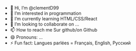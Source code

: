 - 👋 Hi, I’m @clementD99
- 👀 I’m interested in programmation
- 🌱 I’m currently learning HTML/CSS/React
- 💞️ I’m looking to collaborate on ...
- 📫 How to reach me Sur github/on Github
- 😄 Pronouns: ...
- ⚡ Fun fact: Langues parlées = Français, English, Русский 

<!---
clementD99/clementD99 is a ✨ special ✨ repository because its `README.md` (this file) appears on your GitHub profile.
You can click the Preview link to take a look at your changes.
--->
